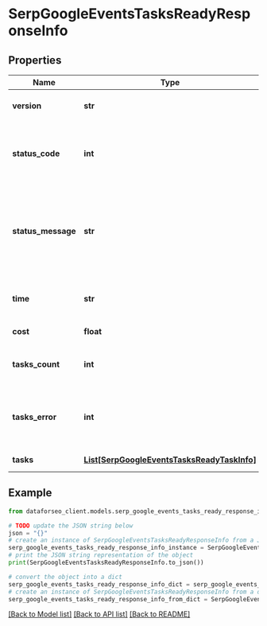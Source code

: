 # SerpGoogleEventsTasksReadyResponseInfo


## Properties

Name | Type | Description | Notes
------------ | ------------- | ------------- | -------------
**version** | **str** | the current version of the API | [optional] 
**status_code** | **int** | general status code you can find the full list of the response codes here | [optional] 
**status_message** | **str** | general informational message you can find the full list of general informational messages here | [optional] 
**time** | **str** | total execution time, seconds | [optional] 
**cost** | **float** | total tasks cost, USD | [optional] 
**tasks_count** | **int** | the number of tasks in the tasks array | [optional] 
**tasks_error** | **int** | the number of tasks in the tasks array returned with an error | [optional] 
**tasks** | [**List[SerpGoogleEventsTasksReadyTaskInfo]**](SerpGoogleEventsTasksReadyTaskInfo.md) | array of tasks | [optional] 

## Example

```python
from dataforseo_client.models.serp_google_events_tasks_ready_response_info import SerpGoogleEventsTasksReadyResponseInfo

# TODO update the JSON string below
json = "{}"
# create an instance of SerpGoogleEventsTasksReadyResponseInfo from a JSON string
serp_google_events_tasks_ready_response_info_instance = SerpGoogleEventsTasksReadyResponseInfo.from_json(json)
# print the JSON string representation of the object
print(SerpGoogleEventsTasksReadyResponseInfo.to_json())

# convert the object into a dict
serp_google_events_tasks_ready_response_info_dict = serp_google_events_tasks_ready_response_info_instance.to_dict()
# create an instance of SerpGoogleEventsTasksReadyResponseInfo from a dict
serp_google_events_tasks_ready_response_info_from_dict = SerpGoogleEventsTasksReadyResponseInfo.from_dict(serp_google_events_tasks_ready_response_info_dict)
```
[[Back to Model list]](../README.md#documentation-for-models) [[Back to API list]](../README.md#documentation-for-api-endpoints) [[Back to README]](../README.md)


